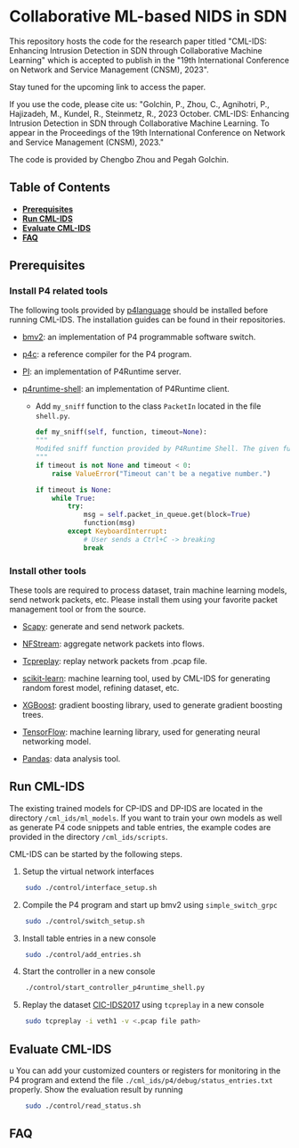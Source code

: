 # Collaborative ML-based NIDS in SDN

This repository hosts the code for the research paper titled "CML-IDS: Enhancing Intrusion Detection in SDN through Collaborative Machine Learning" which is accepted to publish in the "19th International Conference on Network and Service Management (CNSM), 2023".

Stay tuned for the upcoming link to access the paper.

If you use the code, please cite us:
"Golchin, P., Zhou, C., Agnihotri, P., Hajizadeh, M., Kundel, R., Steinmetz, R., 2023 October. CML-IDS: Enhancing Intrusion Detection in SDN through Collaborative Machine Learning.
To appear in the Proceedings of the 19th International Conference on Network and Service Management (CNSM), 2023."

The code is provided by Chengbo Zhou and Pegah Golchin.

## Table of Contents

- [**Prerequisites**](#prerequisites)
- [**Run CML-IDS**](#run_cml_ids)
- [**Evaluate CML-IDS**](#evaluation)
- [**FAQ**](#faq)

## <span id="prerequisites">Prerequisites</span>

### Install P4 related tools

The following tools provided by [p4language](https://github.com/p4lang) should be installed before running CML-IDS. The installation guides can be found in their repositories.

- [bmv2](https://github.com/p4lang/behavioral-model): an implementation of P4 programmable software switch.

- [p4c](https://github.com/p4lang/p4c): a reference compiler for the P4 program.

- [PI](https://github.com/p4lang/PI): an implementation of P4Runtime server.

- [p4runtime-shell](https://github.com/p4lang/p4runtime-shell): an implementation of P4Runtime client.
    - Add `my_sniff` function to the class `PacketIn` located in the file `shell.py`. 
        ```python
        def my_sniff(self, function, timeout=None):
        """
        Modifed sniff function provided by P4Runtime Shell. The given function is applied directly when a packet is sniffed by the controller. 
        """
        if timeout is not None and timeout < 0:
            raise ValueError("Timeout can't be a negative number.")

        if timeout is None:
            while True:
                try:
                    msg = self.packet_in_queue.get(block=True)
                    function(msg)
                except KeyboardInterrupt:
                    # User sends a Ctrl+C -> breaking
                    break
        ```

### Install other tools

These tools are required to process dataset, train machine learning models, send network packets, etc. Please install them using your favorite packet management tool or from the source.

- [Scapy](https://scapy.net/): generate and send network packets.

- [NFStream](https://www.nfstream.org/): aggregate network packets into flows.

- [Tcpreplay](https://tcpreplay.appneta.com/): replay network packets from .pcap file.

- [scikit-learn](https://scikit-learn.org/stable/): machine learning tool, used by CML-IDS for generating random forest model, refining dataset, etc.

- [XGBoost](https://github.com/dmlc/xgboost/tree/master): gradient boosting library, used to generate gradient boosting trees.

- [TensorFlow](https://www.tensorflow.org/): machine learning library, used for generating neural networking model.

- [Pandas](https://pandas.pydata.org/): data analysis tool.

## <span id="run_cml_ids">Run CML-IDS</span>

The existing trained models for CP-IDS and DP-IDS are located in the directory `/cml_ids/ml_models`. If you want to train your own models as well as generate P4 code snippets and table entries, the example codes are provided in the directory `/cml_ids/scripts`.

CML-IDS can be started by the following steps.

1. Setup the virtual network interfaces

```bash
    sudo ./control/interface_setup.sh
```

2. Compile the P4 program and start up bmv2 using `simple_switch_grpc`

```bash
    sudo ./control/switch_setup.sh
```

3. Install table entries in a new console

```bash
    sudo ./control/add_entries.sh
```

4. Start the controller in a new console

```bash
    ./control/start_controller_p4runtime_shell.py
```

5. Replay the dataset [CIC-IDS2017](https://www.unb.ca/cic/datasets/ids-2017.html) using `tcpreplay` in a new console

```bash
    sudo tcpreplay -i veth1 -v <.pcap file path>
```

## <span id="evaluation">Evaluate CML-IDS</span>
u
You can add your customized counters or registers for monitoring in the P4 program and extend the file `./cml_ids/p4/debug/status_entries.txt` properly. Show the evaluation result by running

```bash
    sudo ./control/read_status.sh
```

## <span id="faq">FAQ</span>
